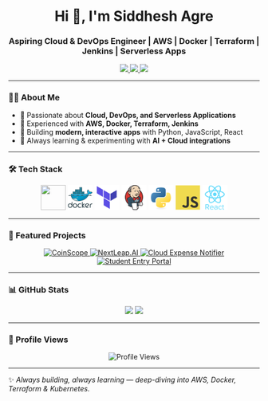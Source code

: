 <h1 align="center">Hi 👋, I'm Siddhesh Agre</h1>
<h3 align="center">Aspiring Cloud & DevOps Engineer | AWS | Docker | Terraform | Jenkins | Serverless Apps</h3>

<p align="center">
  <a href="https://www.linkedin.com/in/siddhesh-agre/">
    <img src="https://img.shields.io/badge/LinkedIn-0A66C2?style=for-the-badge&logo=linkedin&logoColor=white"/>
  </a>
  <a href="mailto:siddheshagre2122@gmail.com">
    <img src="https://img.shields.io/badge/Email-D14836?style=for-the-badge&logo=gmail&logoColor=white"/>
  </a>
  <a href="https://twitter.com/">
    <img src="https://img.shields.io/badge/Twitter-1DA1F2?style=for-the-badge&logo=twitter&logoColor=white"/>
  </a>
</p>

---

### 👨‍💻 About Me
- 🔹 Passionate about **Cloud, DevOps, and Serverless Applications**  
- 🔹 Experienced with **AWS, Docker, Terraform, Jenkins**  
- 🔹 Building **modern, interactive apps** with Python, JavaScript, React  
- 🔹 Always learning & experimenting with **AI + Cloud integrations**  

---

### 🛠️ Tech Stack
<p align="center">
  <img src="https://raw.githubusercontent.com/devicons/devicon/master/icons/aws/aws-original-wordmark.svg" width="50" height="50"/>
  <img src="https://raw.githubusercontent.com/devicons/devicon/master/icons/docker/docker-original-wordmark.svg" width="50" height="50"/>
  <img src="https://raw.githubusercontent.com/devicons/devicon/master/icons/terraform/terraform-original.svg" width="50" height="50"/>
  <img src="https://raw.githubusercontent.com/devicons/devicon/master/icons/jenkins/jenkins-original.svg" width="50" height="50"/>
  <img src="https://raw.githubusercontent.com/devicons/devicon/master/icons/python/python-original.svg" width="50" height="50"/>
  <img src="https://raw.githubusercontent.com/devicons/devicon/master/icons/javascript/javascript-original.svg" width="50" height="50"/>
  <img src="https://raw.githubusercontent.com/devicons/devicon/master/icons/react/react-original-wordmark.svg" width="50" height="50"/>
</p>

---

### 🌟 Featured Projects
<p align="center">
  <a href="https://github.com/siddhesh-agre/CoinScope">
    <img src="https://img.shields.io/badge/CoinScope-CryptoTracker-blue?style=for-the-badge&logo=ethereum" alt="CoinScope"/>
  </a>
  <a href="https://github.com/siddhesh-agre/NextLeap.AI">
    <img src="https://img.shields.io/badge/NextLeap.AI-AIAdvisor-purple?style=for-the-badge&logo=python" alt="NextLeap.AI"/>
  </a>
  <a href="https://github.com/siddhesh-agre/Cloud-Expense-Notifier">
    <img src="https://img.shields.io/badge/CloudExpenseNotifier-AWS-orange?style=for-the-badge&logo=aws" alt="Cloud Expense Notifier"/>
  </a>
  <a href="https://github.com/siddhesh-agre/Student-Entry-Portal">
    <img src="https://img.shields.io/badge/StudentEntryPortal-DynamoDB-green?style=for-the-badge&logo=amazon-dynamodb" alt="Student Entry Portal"/>
  </a>
</p>

---

### 📊 GitHub Stats
<p align="center">
  <img src="https://github-readme-stats.vercel.app/api?username=siddhesh-agre&show_icons=true&theme=radical&count_private=true" />
  <img src="https://github-readme-stats.vercel.app/api/top-langs/?username=siddhesh-agre&layout=compact&theme=radical" />
</p>

---

### 👀 Profile Views
<p align="center">
  <img src="https://komarev.com/ghpvc/?username=siddhesh-agre&color=brightgreen" alt="Profile Views"/>
</p>

---

✨ *Always building, always learning — deep-diving into AWS, Docker, Terraform & Kubernetes.*
